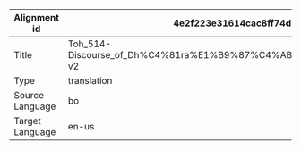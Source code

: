 |Alignment id | 4e2f223e31614cac8ff74dc92e47293c
| --- | --- 
|Title | Toh_514-Discourse_of_Dh%C4%81ra%E1%B9%87%C4%AB_of_Buddha%E2%80%99s_Essence-v2 
|Type | translation
|Source Language | bo
|Target Language | en-us